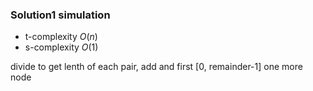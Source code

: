### Solution1 simulation

- t-complexity $O(n)$
- s-complexity $O(1)$

divide to get lenth of each pair, add and first [0, remainder-1] one more node
